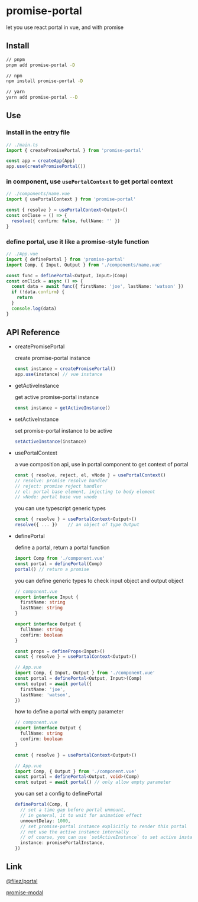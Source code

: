 # promise-portal

let you use react portal in vue, and with promise

## Install

```bash
// pnpm
pnpm add promise-portal -D

// npm
npm install promise-portal -D

// yarn
yarn add promise-portal --D
```

## Use

### install in the entry file

```ts
// ./main.ts
import { createPromisePortal } from 'promise-portal'

const app = createApp(App)
app.use(createPromisePortal())
```

### in component, use `usePortalContext` to get portal context

```ts
// ./components/name.vue
import { usePortalContext } from 'promise-portal'

const { resolve } = usePortalContext<Output>()
const onClose = () => {
  resolve({ confirm: false, fullName: '' })
}
```

### define portal, use it like a promise-style function

```ts
// ./App.vue
import { definePortal } from 'promise-portal'
import Comp, { Input, Output } from './components/name.vue'

const func = definePortal<Output, Input>(Comp)
const onClick = async () => {
  const data = await func({ firstName: 'joe', lastName: 'watson' })
  if (!data.confirm) {
    return
  }
  console.log(data)
}
```

## API Reference

- createPromisePortal

  create promise-portal instance

  ```ts
  const instance = createPromisePortal()
  app.use(instance) // vue instance
  ```

- getActiveInstance

  get active promise-portal instance

  ```ts
  const instance = getActiveInstance()
  ```

- setActiveInstance

  set promise-portal instance to be active

  ```ts
  setActiveInstance(instance)
  ```

- usePortalContext

  a vue composition api, use in portal component to get context of portal

  ```ts
  const { resolve, reject, el, vNode } = usePortalContext()
  // resolve: promise resolve handler
  // reject: promise reject handler
  // el: portal base element, injecting to body element
  // vNode: portal base vue vnode
  ```

  you can use typescript generic types

  ```ts
  const { resolve } = usePortalContext<Output>()
  resolve({ ... })    // an object of type Output
  ```

- definePortal

  define a portal, return a portal function

  ```ts
  import Comp from './component.vue'
  const portal = definePortal(Comp)
  portal() // return a promise
  ```

  you can define generic types to check input object and output object

  ```ts
  // component.vue
  export interface Input {
    firstName: string
    lastName: string
  }

  export interface Output {
    fullName: string
    confirm: boolean
  }

  const props = defineProps<Input>()
  const { resolve } = usePortalContext<Output>()

  // App.vue
  import Comp, { Input, Output } from './component.vue'
  const portal = definePortal<Output, Input>(Comp)
  const output = await portal({
    firstName: 'joe',
    lastName: 'watson',
  })
  ```

  how to define a portal with empty parameter

  ```ts
  // component.vue
  export interface Output {
    fullName: string
    confirm: boolean
  }

  const { resolve } = usePortalContext<Output>()

  // App.vue
  import Comp, { Output } from './component.vue'
  const portal = definePortal<Output, void>(Comp)
  const output = await portal() // only allow empty parameter
  ```

  you can set a config to definePortal

  ```ts
  definePortal(Comp, {
    // set a time gap before portal unmount,
    // in general, it to wait for animation effect
    unmountDelay: 1000,
    // set promise-portal instance explicitly to render this portal
    // not use the active instance internally
    // of course, you can use `setActiveInstance` to set active instance
    instance: promisePortalInstance,
  })
  ```

## Link

[@filez/portal](https://github.com/lenovo-filez/portal)

[promise-modal](https://github.com/liruifengv/promise-modal)
